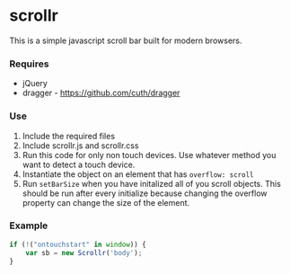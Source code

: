 scrollr
=======

This is a simple javascript scroll bar built for modern browsers.

### Requires
*	jQuery
*	dragger - https://github.com/cuth/dragger

### Use
1.	Include the required files
2.	Include scrollr.js and scrollr.css
3.	Run this code for only non touch devices. Use whatever method you want to detect a touch device.
4.	Instantiate the object on an element that has `overflow: scroll`
6.	Run `setBarSize` when you have initalized all of you scroll objects. This should be run after every initialize because changing the overflow property can change the size of the element.

### Example

```javascript
if (!("ontouchstart" in window)) {
	var sb = new Scrollr('body');
}
```